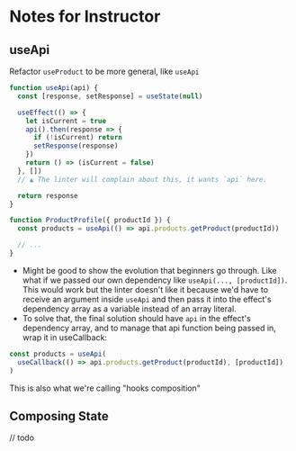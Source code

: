 # Notes for Instructor

## useApi

Refactor `useProduct` to be more general, like `useApi`

```js
function useApi(api) {
  const [response, setResponse] = useState(null)

  useEffect(() => {
    let isCurrent = true
    api().then(response => {
      if (!isCurrent) return
      setResponse(response)
    })
    return () => (isCurrent = false)
  }, [])
  // ▲ The linter will complain about this, it wants `api` here.

  return response
}

function ProductProfile({ productId }) {
  const products = useApi(() => api.products.getProduct(productId))

  // ...
}
```

- Might be good to show the evolution that beginners go through. Like what if we passed our own dependency like `useApi(..., [productId])`. This would work but the linter doesn't like it because we'd have to receive an argument inside `useApi` and then pass it into the effect's dependency array as a variable instead of an array literal.
- To solve that, the final solution should have `api` in the effect's dependency array, and to manage that api function being passed in, wrap it in useCallback:

```js
const products = useApi(
  useCallback(() => api.products.getProduct(productId), [productId])
)
```

This is also what we're calling "hooks composition"

## Composing State

// todo
